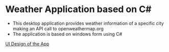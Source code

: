 ﻿# Weather Application based on C#

- This desktop application provides weather information of a specific city making an API call to openweathermap.org
- The application is based on windows form using C#

[UI Design of the App](Resources/UI_design.png)

